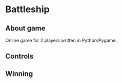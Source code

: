 # Battleship

## About game
Online game for 2 players written in Python/Pygame.

## Controls

## Winning
